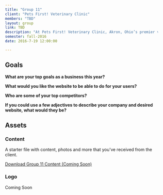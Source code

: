 ```yaml
---
title: "Group 11"
client: "Pets First! Veterinary Clinic"
members: "TBD"
layout: group
link: TBD
description: "At Pets First! Veterinary Clinic, Akron, Ohio’s premier veterinary care provider, we know your pet is a valuable member of your family.  That’s why we treat your pets as one of our own, with affordance vaccinations and wellness care that will keep your furry companion happy and healthy."
semester: fall-2016
date: 2016-7-19 12:00:00

---
```


## Goals

**What are your top goals as a business this year?**


**What would you like the website to be able to do for your users?**

**Who are some of your top competitors?**


**If you could use a few adjectives to describe your company and desired website, what would they be?**


## Assets

### Content

A starter file with content, photos and more that you've received from the client.  

<a href="/class/groups/assets/group10/Group-11-Content.zip">Download Group 11 Content (Coming Soon)</a>

### Logo

Coming Soon

